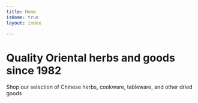```yaml
---
title: Home
isHome: true
layout: index

---
```

# Quality Oriental herbs and goods since 1982

Shop our selection of Chinese herbs, cookware, tableware, and other dried goods 